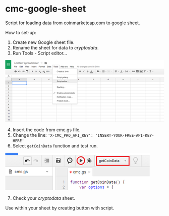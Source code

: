 # cmc-google-sheet
Script for loading data from coinmarketcap.com to google sheet.

How to set-up:
1. Create new Google sheet file.
2. Rename the sheet for data to *cryptodata*.
3. Run Tools - Script editor...

![Script Editor](tools.png)

4. Insert the code from cmc.gs file.
5. Change the line: `'X-CMC_PRO_API_KEY': 'INSERT-YOUR-FREE-API-KEY-HERE'`
6. Select `getCoinData` function and test run.

![getCoinData function](getcoindata.png)

7. Check your *cryptodata* sheet.

Use within your sheet by creating button with script.
